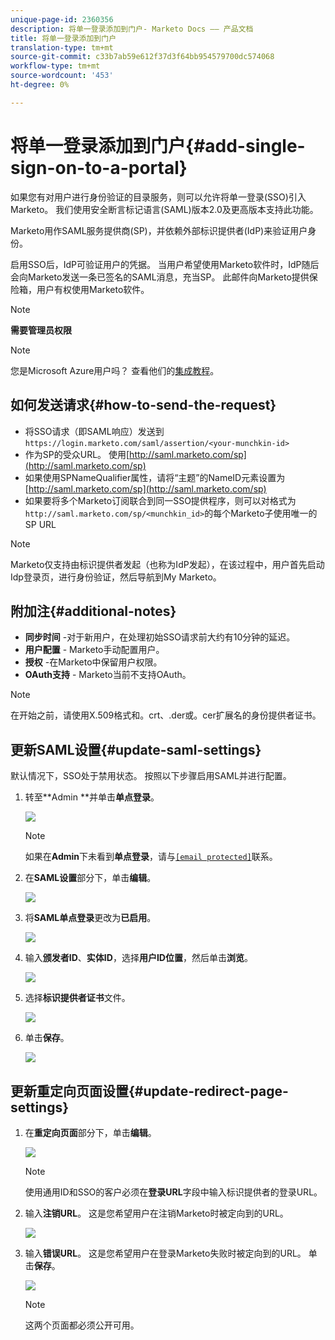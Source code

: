 ```yaml
---
unique-page-id: 2360356
description: 将单一登录添加到门户- Marketo Docs —— 产品文档
title: 将单一登录添加到门户
translation-type: tm+mt
source-git-commit: c33b7ab59e612f37d3f64bb954579700dc574068
workflow-type: tm+mt
source-wordcount: '453'
ht-degree: 0%

---
```



# 将单一登录添加到门户{#add-single-sign-on-to-a-portal}

如果您有对用户进行身份验证的目录服务，则可以允许将单一登录(SSO)引入Marketo。 我们使用安全断言标记语言(SAML)版本2.0及更高版本支持此功能。

Marketo用作SAML服务提供商(SP)，并依赖外部标识提供者(IdP)来验证用户身份。

启用SSO后，IdP可验证用户的凭据。 当用户希望使用Marketo软件时，IdP随后会向Marketo发送一条已签名的SAML消息，充当SP。 此邮件向Marketo提供保险箱，用户有权使用Marketo软件。

>[!NOTE]
>
>**需要管理员权限**

>[!NOTE]
>
>您是Microsoft Azure用户吗？ 查看他们的[集成教程](https://azure.microsoft.com/en-us/documentation/articles/active-directory-saas-marketo-tutorial/)。

## 如何发送请求{#how-to-send-the-request}

* 将SSO请求（即SAML响应）发送到`https://login.marketo.com/saml/assertion/<your-munchkin-id>`
* 作为SP的受众URL。 使用[http://saml.marketo.com/sp](http://saml.marketo.com/sp)
* 如果使用SPNameQualifier属性，请将“主题”的NameID元素设置为[http://saml.marketo.com/sp](http://saml.marketo.com/sp)
* 如果要将多个Marketo订阅联合到同一SSO提供程序，则可以对格式为`http://saml.marketo.com/sp/<munchkin_id>`的每个Marketo子使用唯一的SP URL

>[!NOTE]
>
>Marketo仅支持由标识提供者发起（也称为IdP发起），在该过程中，用户首先启动Idp登录页，进行身份验证，然后导航到My Marketo。

## 附加注{#additional-notes}

* **同步时间** -对于新用户，在处理初始SSO请求前大约有10分钟的延迟。
* **用户配置** - Marketo手动配置用户。
* **授权** -在Marketo中保留用户权限。
* **OAuth支持** - Marketo当前不支持OAuth。

>[!NOTE]
>
>在开始之前，请使用X.509格式和。crt、.der或。cer扩展名的身份提供者证书。

## 更新SAML设置{#update-saml-settings}

默认情况下，SSO处于禁用状态。 按照以下步骤启用SAML并进行配置。

1. 转至**Admin **并单击&#x200B;**单点登录**。

   ![](assets/image2014-9-24-14-3a36-3a50.png)

   >[!NOTE]
   >
   >如果在&#x200B;**Admin**&#x200B;下未看到&#x200B;**单点登录**，请与[`[email protected]`](http://mailto:support@marketo.com)联系。

1. 在&#x200B;**SAML设置**&#x200B;部分下，单击&#x200B;**编辑**。

   ![](assets/image2014-9-24-14-3a37-3a3.png)

1. 将&#x200B;**SAML单点登录**&#x200B;更改为&#x200B;**已启用**。

   ![](assets/image2014-9-24-14-3a37-3a17.png)

1. 输入&#x200B;**颁发者ID**、**实体ID**，选择&#x200B;**用户ID位置**，然后单击&#x200B;**浏览**。

   ![](assets/image2014-9-24-14-3a37-3a32.png)

1. 选择&#x200B;**标识提供者证书**&#x200B;文件。

   ![](assets/image2014-9-24-14-3a38-3a8.png)

1. 单击&#x200B;**保存**。

   ![](assets/image2014-9-24-14-3a38-3a22.png)

## 更新重定向页面设置{#update-redirect-page-settings}

1. 在&#x200B;**重定向页面**&#x200B;部分下，单击&#x200B;**编辑**。

   ![](assets/seven.png)

   >[!NOTE]
   >
   >使用通用ID和SSO的客户必须在&#x200B;**登录URL**&#x200B;字段中输入标识提供者的登录URL。

1. 输入&#x200B;**注销URL**。 这是您希望用户在注销Marketo时被定向到的URL。

   ![](assets/eight.png)

1. 输入&#x200B;**错误URL**。 这是您希望用户在登录Marketo失败时被定向到的URL。 单击&#x200B;**保存**。

   ![](assets/nine.png)

   >[!NOTE]
   >
   >这两个页面都必须公开可用。

